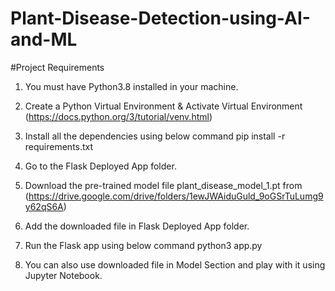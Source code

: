 # Plant-Disease-Detection-using-AI-and-ML

#Project Requirements
1. You must have Python3.8 installed in your machine.
   
2. Create a Python Virtual Environment & Activate Virtual Environment (https://docs.python.org/3/tutorial/venv.html)
 
3. Install all the dependencies using below command pip install -r requirements.txt
 
4. Go to the Flask Deployed App folder.
 
5. Download the pre-trained model file plant_disease_model_1.pt from (https://drive.google.com/drive/folders/1ewJWAiduGuld_9oGSrTuLumg9y62qS6A)
 
6. Add the downloaded file in Flask Deployed App folder.
    
7. Run the Flask app using below command python3 app.py
    
8. You can also use downloaded file in Model Section and play with it using Jupyter Notebook.
